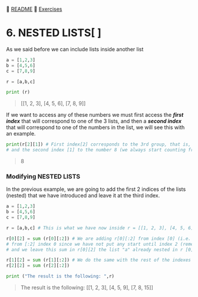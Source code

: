 :page_with_curl: [README](../README_en.md) :pencil: [Exercises](/tests/indicetests.md)

# 6. NESTED LISTS[ ]

As we said before we can include lists inside another list

````python
a = [1,2,3]
b = [4,5,6]
c = [7,8,9]

r = [a,b,c]

print (r)
````
> [[1, 2, 3], [4, 5, 6], [7, 8, 9]]

If we want to access any of these numbers we must first access the _**first index**_
that will correspond to one of the 3 lists, and then a _**second index**_ that will correspond to one of the numbers
in the list, we will see this with an example.

````python
print(r[2][1]) # First index[2] corresponds to the 3rd group, that is, to the list "c" already nested within "r"
# and the second index [1] to the number 8 (we always start counting from index 0)
````
> 8

### Modifying NESTED LISTS
In the previous example, we are going to add the first 2 indices of the lists (nested) that we have introduced and leave it at the third index.

````python
a = [1,2,3]
b = [4,5,6]
c = [7,8,9]

r = [a,b,c] # This is what we have now inside r = [[1, 2, 3], [4, 5, 6], [7, 8, 9]]

r[0][2] = sum (r[0][:2]) # We are adding r[0][:2] from index [0] (i.e. the old list "a" now nested in "r")
# from [:2] index 0 since we have not put any start until index 2 (remember that the latter is not taken)
# and we leave this sum in r[0][2] the list "a" already nested in r [0] and inside this in index [2]

r[1][2] = sum (r[1][:2]) # We do the same with the rest of the indexes
r[2][2] = sum (r[2][:2])

print ("The result is the following: ",r)
````
> The result is the following: [[1, 2, 3], [4, 5, 9], [7, 8, 15]]
